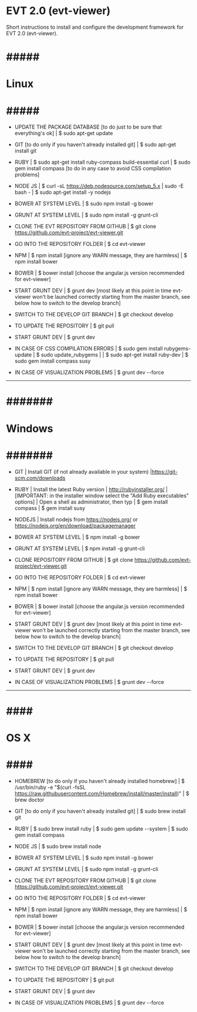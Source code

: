 EVT 2.0 (evt-viewer)
====================

Short instructions to install and configure the development framework for EVT 2.0 (evt-viewer).

# ##### #
# Linux #
# ##### #

* UPDATE THE PACKAGE DATABASE [to do just to be sure that everything's ok]
| $ sudo apt-get update

* GIT [to do only if you haven't already installed git]
| $ sudo apt-get install git

* RUBY
| $ sudo apt-get install ruby-compass build-essential curl
| $ sudo gem install compass [to do in any case to avoid CSS compilation problems]

* NODE JS
| $ curl -sL https://deb.nodesource.com/setup_5.x | sudo -E bash -
| $ sudo apt-get install -y nodejs

* BOWER AT SYSTEM LEVEL
| $ sudo npm install -g bower

* GRUNT AT SYSTEM LEVEL
| $ sudo npm install -g grunt-cli 

* CLONE THE EVT REPOSITORY FROM GITHUB
| $ git clone https://github.com/evt-project/evt-viewer.git

* GO INTO THE REPOSITORY FOLDER
| $ cd evt-viewer

* NPM
| $ npm install [ignore any WARN message, they are harmless]
| $ npm install bower

* BOWER 
| $ bower install [choose the angular.js version recommended for evt-viewer]

* START GRUNT DEV
| $ grunt dev [most likely at this point in time evt-viewer won't be launched correctly starting from the master branch, see below how to switch to the develop branch]

* SWITCH TO THE DEVELOP GIT BRANCH
| $ git checkout develop

* TO UPDATE THE REPOSITORY
| $ git pull

* START GRUNT DEV
| $ grunt dev



* IN CASE OF CSS COMPILATION ERRORS
| $ sudo gem install rubygems-update
| $ sudo update_rubygems
|
| $ sudo apt-get install ruby-dev
| $ sudo gem install compass susy

* IN CASE OF VISUALIZATION PROBLEMS
| $ grunt dev --force


* *********************** *

# ####### #
# Windows #
# ####### #

* GIT 
| Install GIT (if not already available in your system)
|https://git-scm.com/downloads

* RUBY
| Install the latest Ruby version
| http://rubyinstaller.org/
|[IMPORTANT: in the installer window select the "Add Ruby executables" options]
| Open a shell as administrator, then typ
| $ gem install compass
| $ gem install susy

* NODEJS
| Install nodejs from https://nodejs.org/ or https://nodejs.org/en/download/package­manager

* BOWER AT SYSTEM LEVEL
| $ npm install -g bower 

* GRUNT AT SYSTEM LEVEL
| $ npm install -g grunt-cli

* CLONE REPOSITORY FROM GITHUB
| $ git clone https://github.com/evt-project/evt-viewer.git

* GO INTO THE REPOSITORY FOLDER
| $ cd evt-viewer

* NPM
| $ npm install [ignore any WARN message, they are harmless]
| $ npm install bower

* BOWER 
| $ bower install [choose the angular.js version recommended for evt-viewer]

* START GRUNT DEV
| $ grunt dev [most likely at this point in time evt-viewer won't be launched correctly starting from the master branch, see below how to switch to the develop branch]

* SWITCH TO THE DEVELOP GIT BRANCH 
| $ git checkout develop

* TO UPDATE THE REPOSITORY
| $ git pull

* START GRUNT DEV
| $ grunt dev



* IN CASE OF VISUALIZATION PROBLEMS
| $ grunt dev --force

* *********************** *

# #### #
# OS X #
# #### #

* HOMEBREW [to do only if you haven't already installed homebrew]
| $ /usr/bin/ruby -e "$(curl -fsSL https://raw.githubusercontent.com/Homebrew/install/master/install)" 
| $ brew doctor

* GIT [to do only if you haven't already installed git]
| $ sudo brew install git

* RUBY
| $ sudo brew install ruby
| $ sudo gem update --system
| $ sudo gem install compass

* NODE JS
| $ sudo brew install node

* BOWER AT SYSTEM LEVEL
| $ sudo npm install -g bower

* GRUNT AT SYSTEM LEVEL
| $ sudo npm install -g grunt-cli 

* CLONE THE EVT REPOSITORY FROM GITHUB
| $ git clone https://github.com/evt-project/evt-viewer.git

* GO INTO THE REPOSITORY FOLDER
| $ cd evt-viewer

* NPM
| $ npm install [ignore any WARN message, they are harmless]
| $ npm install bower

* BOWER 
| $ bower install [choose the angular.js version recommended for evt-viewer]

* START GRUNT DEV
| $ grunt dev [most likely at this point in time evt-viewer won't be launched correctly starting from the master branch, see below how to switch to the develop branch]

* SWITCH TO THE DEVELOP GIT BRANCH 
| $ git checkout develop

* TO UPDATE THE REPOSITORY
| $ git pull

* START GRUNT DEV
| $ grunt dev



* IN CASE OF VISUALIZATION PROBLEMS
| $ grunt dev --force
